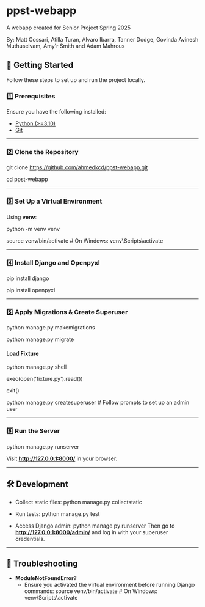 # ppst-webapp

A webapp created for Senior Project Spring 2025

By: Matt Cossari, Atilla Turan, Alvaro Ibarra, Tanner Dodge, Govinda Avinesh Muthuselvam, Amy'r Smith and Adam Mahrous

## 🚀 Getting Started

Follow these steps to set up and run the project locally.

### 1️⃣ Prerequisites

Ensure you have the following installed:

- [Python (>=3.10)](https://www.python.org/downloads/)
- [Git](https://git-scm.com/)

---

### 2️⃣ Clone the Repository

git clone https://github.com/ahmedkcd/ppst-webapp.git

cd ppst-webapp

---

### 3️⃣ Set Up a Virtual Environment

Using **venv**:

python -m venv venv

source venv/bin/activate # On Windows: venv\Scripts\activate


---

### 4️⃣ Install Django and Openpyxl 

pip install django

pip install openpyxl

---

### 5️⃣ Apply Migrations & Create Superuser

python manage.py makemigrations

python manage.py migrate

#### Load Fixture
python manage.py shell

exec(open('fixture.py').read())

exit()

python manage.py createsuperuser # Follow prompts to set up an admin user

---

### 6️⃣ Run the Server

python manage.py runserver

Visit **http://127.0.0.1:8000/** in your browser.

---

## 🛠 Development

- Collect static files:
  python manage.py collectstatic

- Run tests:
  python manage.py test

- Access Django admin:
  python manage.py runserver
  Then go to **http://127.0.0.1:8000/admin/** and log in with your superuser credentials.

---

## 🐛 Troubleshooting

- **ModuleNotFoundError?**
    - Ensure you activated the virtual environment before running Django commands:
      source venv/bin/activate # On Windows: venv\Scripts\activate

